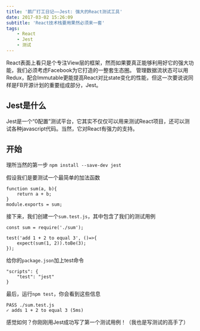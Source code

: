 ```yaml
---
title: '鹅厂打工日记——Jest: 强大的React测试工具'
date: 2017-03-02 15:26:09
subtitle: 'React技术栈要用果然必须来一套'
tags:
    - React
    - Jest
    - 测试
---
```

React表面上看只是个专注View层的框架，然而如果要真正能够利用好它的强大功能，我们必须考虑Facebook为它打造的一整套生态圈。
管理数据流状态可以用Redux，配合Immutable更能提高React对比state变化的性能，但这一次要说说同样是FB开源计划的重要组成部分，Jest。

## Jest是什么
Jest是一个“0配置”测试平台，它其实不仅仅可以用来测试React项目，还可以测试各种javascript代码。当然，它对React有强力的支持。

## 开始
理所当然的第一步
`npm install --save-dev jest`

假设我们是要测试一个最简单的加法函数
```
function sum(a, b){
    return a + b;
}
module.exports = sum;
```

接下来，我们创建一个`sum.test.js`，其中包含了我们的测试用例
```
const sum = require('./sum');

test('add 1 + 2 to equal 3', ()=>{
    expect(sum(1, 2)).toBe(3);
});
```

给你的`package.json`加上test命令
```
"scripts": {
    "test": "jest"
}
```

最后，运行`npm test`，你会看到这些信息
```
PASS ./sum.test.js
✓ adds 1 + 2 to equal 3 (5ms)
```

感觉如何？你刚刚用Jest成功写了第一个测试用例！（我也是写测试的高手了）
